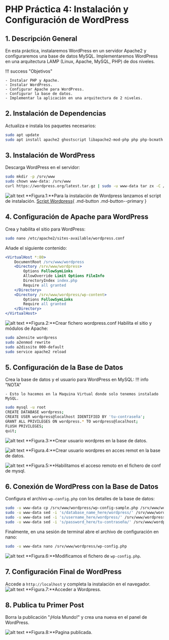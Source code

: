 
# PHP Práctica 4: Instalación y Configuración de WordPress

## 1. Descripción General

En esta práctica, instalaremos WordPress en un servidor Apache2 y configuraremos una base de datos MySQL. Implementaremos WordPress en una arquitectura LAMP (Linux, Apache, MySQL, PHP) de dos niveles.

!!! success "Objetivos"

    - Instalar PHP y Apache.
    - Instalar WordPress.
    - Configurar Apache para WordPress.
    - Configurar la base de datos.
    - Implementar la aplicación en una arquitectura de 2 niveles.

## 2. Instalación de Dependencias

Actualiza e instala los paquetes necesarios:

```bash
sudo apt update
sudo apt install apache2 ghostscript libapache2-mod-php php php-bcmath php-curl php-imagick php-intl php-json php-mbstring php-mysql php-xml php-zip
```

## 3. Instalación de WordPress

Descarga WordPress en el servidor:

```bash
sudo mkdir -p /srv/www
sudo chown www-data: /srv/www
curl https://wordpress.org/latest.tar.gz | sudo -u www-data tar zx -C /srv/www
```
![alt text](img/image.png)
**Figura.1:**Para la instalación de Wordpress lanzamos el script de instalación.
[Script Wordpress](script/install_wordpress.sh){ .md-button .md-button--primary }

## 4. Configuración de Apache para WordPress

Crea y habilita el sitio para WordPress:

```bash
sudo nano /etc/apache2/sites-available/wordpress.conf
```

Añade el siguiente contenido:

```apache
<VirtualHost *:80>
    DocumentRoot /srv/www/wordpress
    <Directory /srv/www/wordpress>
        Options FollowSymLinks
        AllowOverride Limit Options FileInfo
        DirectoryIndex index.php
        Require all granted
    </Directory>
    <Directory /srv/www/wordpress/wp-content>
        Options FollowSymLinks
        Require all granted
    </Directory>
</VirtualHost>
```
![alt text](img/image-1.png)
**Figura.2:**Crear fichero wordpress.conf
Habilita el sitio y módulos de Apache:

```bash
sudo a2ensite wordpress
sudo a2enmod rewrite
sudo a2dissite 000-default
sudo service apache2 reload
```

## 5. Configuración de la Base de Datos

Crea la base de datos y el usuario para WordPress en MySQL:
!!! info "NOTA"

    - Esto lo hacemos en la Maquina Virtual donde solo tenemos instalado MySQL.
```bash
sudo mysql -u root
CREATE DATABASE wordpress;
CREATE USER wordpress@localhost IDENTIFIED BY 'tu-contraseña';
GRANT ALL PRIVILEGES ON wordpress.* TO wordpress@localhost;
FLUSH PRIVILEGES;
quit;
```
![alt text](img/image-2.png)
**Figura.3:**Crear usuario wordpres en la base de datos.

![alt text](img/image-3.png)
**Figura.4:**Crear usuario wordpres en acces remot en la base de datos.

![alt text](img/image-4.png)
**Figura.5:**Habilitamos el acceso remoto en el fichero de conf de mysql.

## 6. Conexión de WordPress con la Base de Datos

Configura el archivo `wp-config.php` con los detalles de la base de datos:

```bash
sudo -u www-data cp /srv/www/wordpress/wp-config-sample.php /srv/www/wordpress/wp-config.php
sudo -u www-data sed -i 's/database_name_here/wordpress/' /srv/www/wordpress/wp-config.php
sudo -u www-data sed -i 's/username_here/wordpress/' /srv/www/wordpress/wp-config.php
sudo -u www-data sed -i 's/password_here/tu-contraseña/' /srv/www/wordpress/wp-config.php
```

Finalmente, en una sesión de terminal abre el archivo de configuración en nano:
```bash
sudo -u www-data nano /srv/www/wordpress/wp-config.php
```
![alt text](img/image-5.png)
**Figura.6:**Modificamos el fichero de `wp-config.php`.


## 7. Configuración Final de WordPress

Accede a `http://localhost` y completa la instalación en el navegador.
![alt text](img/image-6.png)
**Figura.7:**Acceder a Wordpress.

## 8. Publica tu Primer Post

Borra la publicación "¡Hola Mundo!" y crea una nueva en el panel de WordPress.

![alt text](img/image-7.png)
**Figura.8:**Pagina publicada.
